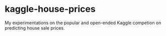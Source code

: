 # kaggle-house-prices
My experimentations on the popular and open-ended Kaggle competion on predicting house sale prices.
